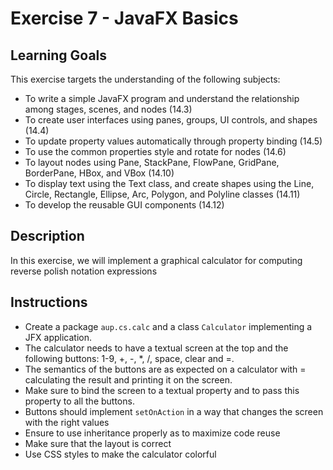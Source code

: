 # Exercise 7 - JavaFX Basics

## Learning Goals

This exercise targets the understanding of the following subjects:
* To write a simple JavaFX program and understand the relationship among stages, scenes, and nodes (14.3)
* To create user interfaces using panes, groups, UI controls, and shapes (14.4)
* To update property values automatically through property binding (14.5)
* To use the common properties style and rotate for nodes (14.6)
* To layout nodes using Pane, StackPane, FlowPane, GridPane, BorderPane, HBox, and VBox (14.10)
* To display text using the Text class, and create shapes using the Line, Circle, Rectangle, Ellipse, Arc, Polygon, and Polyline classes (14.11)
* To develop the reusable GUI components (14.12)

## Description

In this exercise, we will implement a graphical calculator for computing reverse polish notation expressions

## Instructions

* Create a package `aup.cs.calc` and a class `Calculator` implementing a JFX application.
* The calculator needs to have a textual screen at the top and the following buttons: 1-9, +, -, \*, /, space, clear and =.
* The semantics of the buttons are as expected on a calculator with = calculating the result and printing it on the screen.
* Make sure to bind the screen to a textual property and to pass this property to all the buttons.
* Buttons should implement `setOnAction` in a way that changes the screen with the right values
* Ensure to use inheritance properly as to maximize code reuse
* Make sure that the layout is correct
* Use CSS styles to make the calculator colorful

